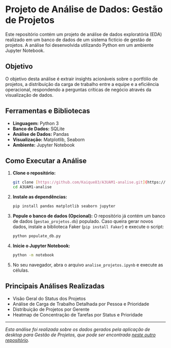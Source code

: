 # Projeto de Análise de Dados: Gestão de Projetos

Este repositório contém um projeto de análise de dados exploratória (EDA) realizado em um banco de dados de um sistema fictício de gestão de projetos. A análise foi desenvolvida utilizando Python em um ambiente Jupyter Notebook.

## Objetivo

O objetivo desta análise é extrair insights acionáveis sobre o portfólio de projetos, a distribuição da carga de trabalho entre a equipe e a eficiência operacional, respondendo a perguntas críticas de negócio através da visualização de dados.

## Ferramentas e Bibliotecas

* **Linguagem:** Python 3
* **Banco de Dados:** SQLite
* **Análise de Dados:** Pandas
* **Visualização:** Matplotlib, Seaborn
* **Ambiente:** Jupyter Notebook

## Como Executar a Análise

1.  **Clone o repositório:**
    ```bash
    git clone [https://github.com/Kaique83/A3UAM1-analise.git](https://github.com/Kaique83/A3UAM1-analise.git)
    cd A3UAM1-analise
    ```

2.  **Instale as dependências:**
    ```bash
    pip install pandas matplotlib seaborn jupyter
    ```

3.  **Popule o banco de dados (Opcional):**
    O repositório já contém um banco de dados (`gestao_projetos.db`) populado. Caso queira gerar novos dados, instale a biblioteca Faker (`pip install Faker`) e execute o script:
    ```bash
    python populate_db.py
    ```

4.  **Inicie o Jupyter Notebook:**
    ```bash
    python -m notebook
    ```

5.  No seu navegador, abra o arquivo `analise_projetos.ipynb` e execute as células.

## Principais Análises Realizadas

* Visão Geral do Status dos Projetos
* Análise de Carga de Trabalho Detalhada por Pessoa e Prioridade
* Distribuição de Projetos por Gerente
* Heatmap de Concentração de Tarefas por Status e Prioridade

---
*Esta análise foi realizada sobre os dados gerados pela aplicação de desktop para Gestão de Projetos, que pode ser encontrada [neste outro repositório](https://github.com/Kaique83/sistema-gestao-projetos).*